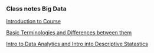 ### Class notes Big Data ###

[Introduction to Course](./Jan6.md)

[Basic Terminologies and Differences between them](./Jan7.md)

[Intro to Data Analytics and Intro into Descriptive Statastics](./Jan13.md)